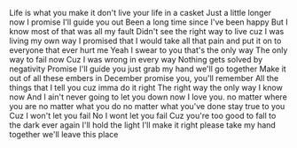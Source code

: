 Life is what you make it
don't live your life in a casket
Just a little longer now
I promise I'll guide you out
Been a long time since I've been happy
But I know most of that was all my fault
Didn't see the right way to live
cuz I was living my own way
I promised that I would take all that pain and put it on to everyone that ever hurt me
Yeah I swear to you that's the only way
The only way to fail now
Cuz I was wrong in every way
Nothing gets solved by negativity
Promise I'll guide you
just grab my hand we'll go together
Make it out of all these embers in December promise you, you'll remember
All the things that I tell you
cuz imma do it right
The right way the only way I know now
And I ain't never going to let you down now
I love you.
no matter where you are
no matter what you do
no matter what you've done
stay true to you
Cuz I won't let you fail
No I wont let you fail
Cuz you're too good
to fall to the dark ever again
I'll hold the light
I'll make it right
please take my hand
together we'll leave this place
